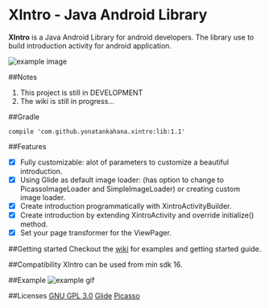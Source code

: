 # XIntro - Java Android Library
**XIntro** is a Java Android Library for android developers. The library use to build introduction activity for android application.

![example image](http://up416.siz.co.il/up2/mkvkyjnyznjq.png "Example image")

##Notes
1. This project is still in DEVELOPMENT
2. The wiki is still in progress...

##Gradle
```
compile 'com.github.yonatankahana.xintro:lib:1.1'
```

##Features
- [x] Fully customizable: alot of parameters to customize a beautiful introduction.
- [x] Using Glide as default image loader: (has option to change to PicassoImageLoader and SimpleImageLoader) or creating custom image loader.
- [x] Create introduction programmatically with XintroActivityBuilder.
- [x] Create introduction by extending XintroActivity and override initialize() method.
- [x] Set your page transformer for the ViewPager.

##Getting started
Checkout the [wiki](https://github.com/yonatankahana/xintro/wiki/) for examples and getting started guide.

##Compatibility
XIntro can be used from min sdk 16.

##Example
![example gif](https://media.giphy.com/media/l2QZPBh8ls6mH8JO0/giphy.gif "Example gif")



##Licenses
[GNU GPL 3.0](http://www.gnu.org/licenses/gpl-3.0.en.html)
[Glide](https://github.com/bumptech/glide/blob/master/LICENSE)
[Picasso](https://github.com/square/picasso/blob/master/LICENSE.txt)
